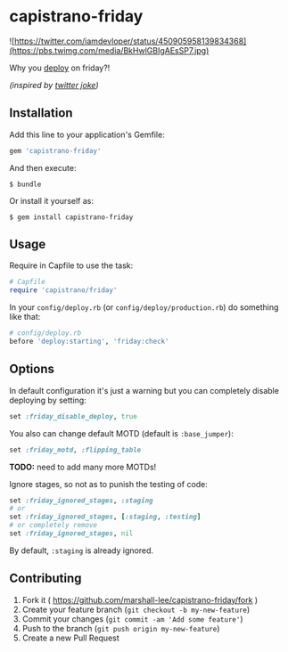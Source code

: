 # capistrano-friday

![https://twitter.com/iamdevloper/status/450905958139834368](https://pbs.twimg.com/media/BkHwlGBIgAEsSP7.jpg)

Why you [deploy](https://github.com/capistrano/capistrano) on friday?!

*(inspired by [twitter joke](https://twitter.com/yurykusik/status/556064634525204481))*

## Installation

Add this line to your application's Gemfile:

```ruby
gem 'capistrano-friday'
```

And then execute:

    $ bundle

Or install it yourself as:

    $ gem install capistrano-friday

## Usage

Require in Capfile to use the task:

```ruby
# Capfile
require 'capistrano/friday'
```

In your `config/deploy.rb` (or `config/deploy/production.rb`) do something like that:

```ruby
# config/deploy.rb
before 'deploy:starting', 'friday:check'
```

## Options

In default configuration it's just a warning but you can completely disable deploying by setting:

```ruby
set :friday_disable_deploy, true
```

You also can change default MOTD (default is `:base_jumper`):

```ruby
set :friday_motd, :flipping_table
```

**TODO:** need to add many more MOTDs!

Ignore stages, so not as to punish the testing of code:

```ruby
set :friday_ignored_stages, :staging
# or
set :friday_ignored_stages, [:staging, :testing]
# or completely remove
set :friday_ignored_stages, nil
```

By default, `:staging` is already ignored.

## Contributing

1. Fork it ( https://github.com/marshall-lee/capistrano-friday/fork )
2. Create your feature branch (`git checkout -b my-new-feature`)
3. Commit your changes (`git commit -am 'Add some feature'`)
4. Push to the branch (`git push origin my-new-feature`)
5. Create a new Pull Request

